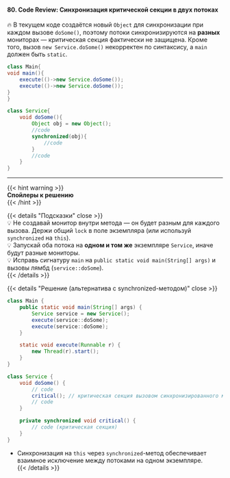 #### 80. Code Review: Синхронизация критической секции в двух потоках

🔥 В текущем коде создаётся новый `Object` для синхронизации при каждом вызове `doSome()`, поэтому потоки синхронизируются на **разных** мониторах — критическая секция фактически не защищена. Кроме того, вызов `new Service.doSome()` некорректен по синтаксису, а `main` должен быть `static`.

```java
class Main{
void main(){
    execute(()->new Service.doSome());
    execute(()->new Service.doSome());
}
}

class Service{
    void doSome(){
        Object obj = new Object();
        //code
        synchronized(obj){
            //code
        }
        //code
    }
}
```

---

{{< hint warning >}}  
**Спойлеры к решению**  
{{< /hint >}}

{{< details "Подсказки" close >}}  
💡 Не создавай монитор внутри метода — он будет разным для каждого вызова. Держи общий `lock` в поле экземпляра (или используй `synchronized` на `this`).  
💡 Запускай оба потока на **одном и том же** экземпляре `Service`, иначе будут разные мониторы.  
💡 Исправь сигнатуру `main` на `public static void main(String[] args)` и вызовы лямбд (`service::doSome`).  
{{< /details >}}

{{< details "Решение (альтернатива с synchronized-методом)" close >}}

```java
class Main {
    public static void main(String[] args) {
        Service service = new Service();
        execute(service::doSome);
        execute(service::doSome);
    }

    static void execute(Runnable r) {
        new Thread(r).start();
    }
}

class Service {
    void doSome() {
        // code
        critical(); // критическая секция вызовом синхронизированного метода
        // code
    }

    private synchronized void critical() {
        // code (критическая секция)
    }
}
```

- Синхронизация на `this` через `synchronized`-метод обеспечивает взаимное исключение между потоками на одном экземпляре.  
  {{< /details >}}